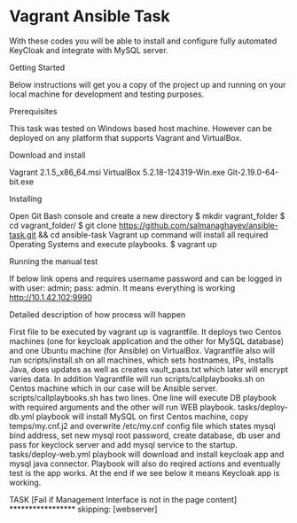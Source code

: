 # Vagrant Ansible Task 

With these codes you will be able to install and configure fully automated KeyCloak and integrate with MySQL server.

Getting Started

Below instructions will get you a copy of the project up and running on your local machine for development and testing purposes. 

Prerequisites

This task was tested on Windows based host machine. However can be deployed on any platform that supports Vagrant and VirtualBox.

Download and install 

Vagrant 2.1.5_x86_64.msi
VirtualBox 5.2.18-124319-Win.exe
Git-2.19.0-64-bit.exe

Installing

Open Git Bash console and create a new directory
$ mkdir vagrant_folder
$ cd vagrant_folder/
$ git clone https://github.com/salmanaghayev/ansible-task.git && cd ansible-task
Vagrant up command will install all required Operating Systems and execute playbooks.
$ vagrant up

Running the manual test

If below link opens and requires username password and can be logged in with user: admin; pass: admin. It means everything is working
http://10.1.42.102:9990

Detailed description of how process will happen

First file to be executed by vagrant up is vagrantfile. It deploys two Centos machines (one for keycloak application and the other for MySQL database) and one Ubuntu machine (for Ansible) on VirtualBox. Vagrantfile also will run scripts/install.sh on all machines, which sets hostnames, IPs, installs Java, does updates as well as creates vault_pass.txt which later will encrypt  varies data. 
In addition Vagrantfile will run scripts/callplaybooks.sh on Centos machine which in our case will be Ansible server. 
scripts/callplaybooks.sh has two lines. One line will execute DB playbook with required arguments and the other will run WEB playbook. 
tasks/deploy-db.yml playbook will install MySQL on first Centos machine, copy temps/my.cnf.j2 and overwrite /etc/my.cnf config file which states mysql bind address, set new mysql root password, create database, db user and pass for keyclock server and add mysql service to the startup.
tasks/deploy-web.yml playbook will download and install keycloak app  and mysql java connector. Playbook will also do reqired actions and eventually test is the app works.  At the end if we see below it means Keycloak app is working.

TASK [Fail if Management Interface is not in the page content] *****************
skipping: [webserver]


